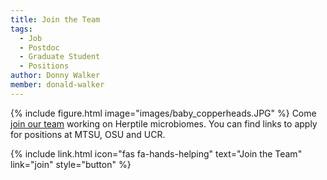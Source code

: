 ```yaml
---
title: Join the Team
tags:
  - Job
  - Postdoc
  - Graduate Student
  - Positions
author: Donny Walker
member: donald-walker
---
```


{%
  include figure.html
  image="images/baby_copperheads.JPG"
%}
Come [join our team](/join) working on Herptile microbiomes. You can find links to apply for positions at MTSU, OSU and UCR.

{%
  include link.html
  icon="fas fa-hands-helping"
  text="Join the Team"
  link="join"
  style="button"
%}
